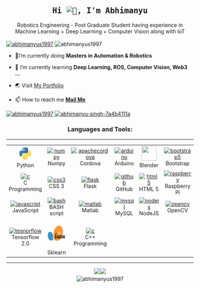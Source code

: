 <h2 align="center" style="font-family:'Monospace'">Hi <img src='https://raw.githubusercontent.com/iampavangandhi/iampavangandhi/master/gifs/Hi.gif' alt='👋' height='25'>, I'm Abhimanyu</h2>
<div align='center'> Robotics Engineering - Post Graduate Student having experience in Machine Learning + Deep Learning + Computer Vision along with IoT</div>
</br>  

<div>
	<p align="right" style="display: inline; margin-top:50"> 
	  <a href="https://twitter.com/abhimanyus1997" target="blank"> <img src="https://img.shields.io/twitter/follow/abhimanyus1997?logo=twitter&style=for-the-badge" alt="abhimanyus1997" height="20px"/></a>    
	  <img src="https://komarev.com/ghpvc/?username=abhimanyus1997&label=Profile%20views&color=0e75b6&style=flat" alt="abhimanyus1997" height="20px"/> </p>
	</p>
</div>

- 🤖I’m currently doing **Masters in Automation & Robotics**

- 🌱 I’m currently learning **Deep Learning, ROS, Computer Vision, Web3 ...**

- 🌏 Visit <a href="https://abhimanyus1997.github.io" target="blank" title="Abhimanyu's portfolio"> My Portfolio </a>

- 📫 How to reach me **[Mail Me](mailto://abhimanyus1997+github@gmail.com)**


<p align="left">  
   <a href="https://twitter.com/abhimanyus1997" target="blank"><img align="center" src="https://raw.githubusercontent.com/rahuldkjain/github-profile-readme-generator/master/src/images/icons/Social/twitter.svg" alt="abhimanyus1997" height="30" width="40" /></a>
   <a href="https://linkedin.com/in/abhimanyu-singh-7a4b4111a" target="blank"><img align="center" src="https://raw.githubusercontent.com/rahuldkjain/github-profile-readme-generator/master/src/images/icons/Social/linked-in-alt.svg" alt="abhimanyu-singh-7a4b4111a" height="30" width="40" /></a>
</p>
<center>
   <h3 align="center">Languages and Tools:</h3>
   <hr>
   <table align="center">
      <tr>
         <td align="center" width="100" title="Python">
            <a href="https://www.python.org" target="_blank" rel="noreferrer">
            <img src="https://raw.githubusercontent.com/devicons/devicon/master/icons/python/python-original.svg"
               alt="python" width="40" height="40" />
            </a>
            <br>Python
         </td>
         <td align="center" width="100" title="Numpy">
            <a href="https://numpy.org/" target="_blank" rel="noreferrer">
            <img src="https://cdn.jsdelivr.net/gh/devicons/devicon/icons/numpy/numpy-original.svg" alt="numpy" width="40" height="40" />
            </a>
            <br>Numpy
         </td>
         <td align="center" width="100" title="Cordova">
            <a href="https://cordova.apache.org/" target="_blank" rel="noreferrer">
            <img src="https://www.vectorlogo.zone/logos/apache_cordova/apache_cordova-icon.svg" alt="apachecordova"
               width="40" height="40" />
            </a>
            <br>Cordova
         </td>
         <td align="center" width="100"  title="Arduino">
            <a href="https://www.arduino.cc/" target="_blank" rel="noreferrer">
            <img src="https://cdn.jsdelivr.net/gh/devicons/devicon/icons/arduino/arduino-original-wordmark.svg" alt="arduino" width="40" height="40"  />
            </a>
            <br>Arduino
         </td>
         <td align="center" width="100" title="Blender">
            <a href="https://www.blender.org/" target="_blank" rel="noreferrer">
            <img src="https://cdn.jsdelivr.net/gh/devicons/devicon/icons/blender/blender-original.svg" width="40" height="40"   />
            </a>
            <br>Blender
         </td>
         <td align="center" width="100" title="BS5">
            <a href="https://getbootstrap.com" target="_blank" rel="noreferrer">
            <img src="https://cdn.jsdelivr.net/gh/devicons/devicon/icons/bootstrap/bootstrap-original.svg" alt="bootstrap5" width="40" height="40"   />
            </a>
            <br>Bootstrap    
         </td>
      </tr>
      <tr>
         <td align="center" width="100" title="C Language">
            <a href="https://www.cprogramming.com/" target="_blank" rel="noreferrer">
            <img src="https://cdn.jsdelivr.net/gh/devicons/devicon/icons/c/c-original.svg" alt="c" width="40" height="40" />
            </a>
            <br>C Programming
         </td>
         <td align="center" width="100" title="CSS 3">
            <a href="https://www.w3schools.com/css/" target="_blank" rel="noreferrer">
            <img src="https://cdn.jsdelivr.net/gh/devicons/devicon/icons/css3/css3-plain.svg" alt="css3" width="40" height="40" />
            </a>
            <br>CSS 3
         </td>
         <td align="center" width="100" title="Flask">
            <a href="https://flask.palletsprojects.com/" target="_blank" rel="noreferrer">
            <img src="https://cdn.jsdelivr.net/gh/devicons/devicon/icons/flask/flask-original.svg" alt="flask" width="40" height="40" />
            </a>
            <br>Flask
         </td>
         <td align="center" width="100" title="Github">
            <a href="https://github.com/" target="_blank" rel="noreferrer">
            <img src="https://cdn.jsdelivr.net/gh/devicons/devicon/icons/github/github-original.svg" alt="github" width="40"
               height="40" />
            </a>
            <br>GitHub
         </td>
         <td align="center" width="100" title="HTML 5">
            <a href="https://www.w3.org/html/" target="_blank" rel="noreferrer">
            <img src="https://cdn.jsdelivr.net/gh/devicons/devicon/icons/html5/html5-original.svg" alt="html5" width="40" height="40" />
            </a>
            <br>HTML 5
         </td>
         <td align="center" width="100" title="Raspberry">
            <a href="https://https://www.raspberrypi.org/" target="_blank" rel="noreferrer">
            <img src="https://cdn.jsdelivr.net/gh/devicons/devicon/icons/raspberrypi/raspberrypi-original.svg" alt="raspberry" width="40"
               height="40" />
            </a>
            <br>Raspberry Pi
         </td>
      </tr>
      <tr>
         <td align="center" width="100"  title="Javascript">
            <a href="https://developer.mozilla.org/en-US/docs/Web/JavaScript" target="_blank" rel="noreferrer">
            <img src="https://cdn.jsdelivr.net/gh/devicons/devicon/icons/javascript/javascript-plain.svg" alt="javascript" width="40" height="40" />
            </a>
            <br>JavaScript
         </td>
         <td align="center" width="100"  title="Shell Scripting">
            <a href="https://www.linux.org/" target="_blank" rel="noreferrer">
            <img src="https://cdn.jsdelivr.net/gh/devicons/devicon/icons/bash/bash-plain.svg" alt="bash" width="40" height="40" />
            </a>
            <br>BASH script
         </td>
         <td align="center" width="100" title="MatLab">
            <a href="https://www.mathworks.com/" target="_blank" rel="noreferrer">
            <img src="https://cdn.jsdelivr.net/gh/devicons/devicon/icons/matlab/matlab-line.svg" alt="matlab" width="40"
               height="40" />
            </a>
            <br>Matlab
         </td>
         <td align="center" width="100" title="MySQL">
            <a href="https://www.mysql.com/" target="_blank" rel="noreferrer">
            <img src="https://cdn.jsdelivr.net/gh/devicons/devicon/icons/mysql/mysql-original.svg" alt="mysql" width="40" height="40" />
            </a>
            <br>MySQL
         </td>
         <td align="center" width="100" title="NodeJS">
            <a href="https://nodejs.org" target="_blank" rel="noreferrer">
            <img src="https://cdn.jsdelivr.net/gh/devicons/devicon/icons/nodejs/nodejs-original.svg" alt="nodejs" width="40" height="40" />
            </a>
            <br>NodeJS
         </td>
         <td align="center" width="100" title="OpenCV">
            <a href="https://opencv.org/" target="_blank" rel="noreferrer">
            <img src="https://cdn.jsdelivr.net/gh/devicons/devicon/icons/opencv/opencv-plain-wordmark.svg" alt="opencv" width="40"
               height="40" />
            </a>
            <br>OpenCV
         </td>
      </tr>
      <tr>
         <td align="center" width="100" title="Tensorflow 2.0">
            <a href="https://www.tensorflow.org/" target="_blank" rel="noreferrer">
            <img src="https://cdn.jsdelivr.net/gh/devicons/devicon/icons/tensorflow/tensorflow-original.svg" alt="tesnorflow" width="40" height="40" />
            </a>
            <br>Tensorflow 2.0
         </td>
         <td align="center" width="100" title="Scikit-Learn">
            <a href="https://scikit-image.org/" target="_blank" rel="noreferrer">
            <img src="https://raw.githubusercontent.com/abhimanyus1997/abhimanyus1997/main/res/sklearn-color.svg" alt="sklearn" width="80" height="80" />
            </a>
            <br>Sklearn
         </td>
         <td align="center" width="100" title="CPP Language">
            <a href="https://isocpp.org/" target="_blank" rel="noreferrer">
            <img src="https://cdn.jsdelivr.net/gh/devicons/devicon/icons/cplusplus/cplusplus-plain.svg" alt="c" width="40" height="40" />
            </a>
            <br>C++ Programming
         </td>
      </tr>
   </table>
   <hr>
   <div style="display: inline-block">
      <img src="https://github-readme-stats.vercel.app/api/top-langs/?username=abhimanyus1997&langs_count=4&theme=synthwave"/>
      <img src="https://github-readme-stats.vercel.app/api?username=abhimanyus1997&show_icons=true&locale=en&theme=synthwave" align="right" />
   </div>
   <div align="center">
      <img align="center" src="https://github-readme-streak-stats.herokuapp.com/?user=abhimanyus1997&theme=synthwave" alt="abhimanyus1997" />
   </div>
</center>
